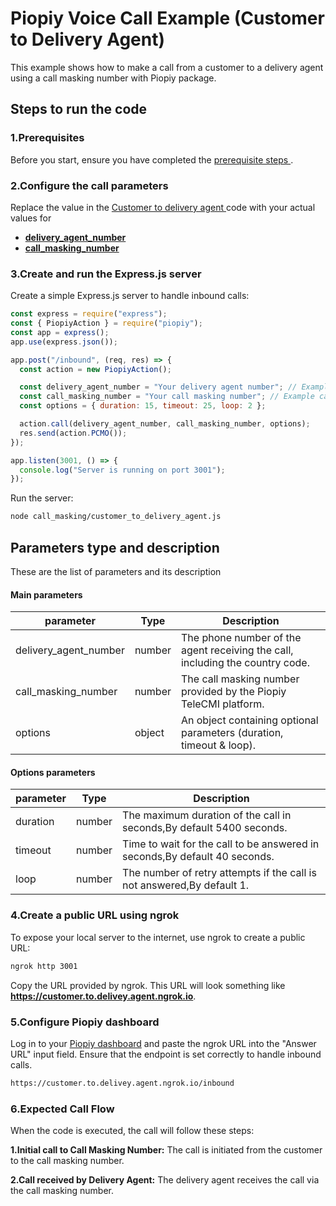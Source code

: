 # Piopiy Voice Call Example (Customer to Delivery Agent)

This example shows how to make a call from a customer to a delivery agent using a call masking number with Piopiy package.

## Steps to run the code

### 1.Prerequisites

Before you start, ensure you have completed the [ prerequisite steps ](/README.md).

### 2.Configure the call parameters

Replace the value in the [ Customer to delivery agent ](/call_masking/customer_to_delivery_agent.js) code with your actual values for

- [**delivery_agent_number**](https://github.com/telecmi/piopiy_node_example/blob/development/call_masking/customer_to_delivery_agent.js#L11)
- [**call_masking_number**](https://github.com/telecmi/piopiy_node_example/blob/development/call_masking/customer_to_delivery_agent.js#L12)

### 3.Create and run the Express.js server

Create a simple Express.js server to handle inbound calls:

```javascript
const express = require("express");
const { PiopiyAction } = require("piopiy");
const app = express();
app.use(express.json());

app.post("/inbound", (req, res) => {
  const action = new PiopiyAction();

  const delivery_agent_number = "Your delivery agent number"; // Example delivery agent phone number
  const call_masking_number = "Your call masking number"; // Example call masking number
  const options = { duration: 15, timeout: 25, loop: 2 };

  action.call(delivery_agent_number, call_masking_number, options);
  res.send(action.PCMO());
});

app.listen(3001, () => {
  console.log("Server is running on port 3001");
});
```

Run the server:

```sh
node call_masking/customer_to_delivery_agent.js
```

## Parameters type and description

These are the list of parameters and its description

#### Main parameters

| parameter             | Type   | Description                                                                   |
| --------------------- | ------ | ----------------------------------------------------------------------------- |
| delivery_agent_number | number | The phone number of the agent receiving the call, including the country code. |
| call_masking_number   | number | The call masking number provided by the Piopiy TeleCMI platform.              |
| options               | object | An object containing optional parameters (duration, timeout & loop).          |

#### Options parameters

| parameter | Type   | Description                                                                |
| --------- | ------ | -------------------------------------------------------------------------- |
| duration  | number | The maximum duration of the call in seconds,By default 5400 seconds.       |
| timeout   | number | Time to wait for the call to be answered in seconds,By default 40 seconds. |
| loop      | number | The number of retry attempts if the call is not answered,By default 1.     |

### 4.Create a public URL using ngrok

To expose your local server to the internet, use ngrok to create a public URL:

```sh
ngrok http 3001
```

Copy the URL provided by ngrok. This URL will look something like **https://customer.to.delivey.agent.ngrok.io**.

### 5.Configure Piopiy dashboard

Log in to your <a href="https://developer.telecmi.com" target="_blank">Piopiy dashboard</a> and paste the ngrok URL into the "Answer URL" input field. Ensure that the endpoint is set correctly to handle inbound calls.

```sh
https://customer.to.delivey.agent.ngrok.io/inbound
```

### 6.Expected Call Flow

When the code is executed, the call will follow these steps:

**1.Initial call to Call Masking Number:** The call is initiated from the customer to the call masking number.

**2.Call received by Delivery Agent:** The delivery agent receives the call via the call masking number.

